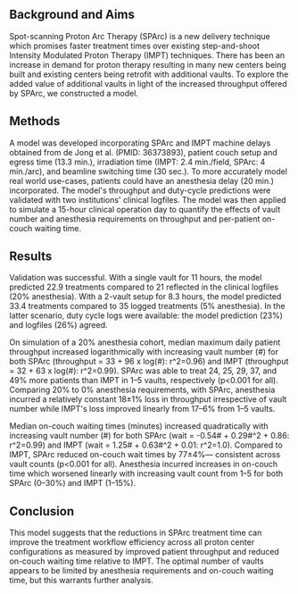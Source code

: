 ## Background and Aims
Spot-scanning Proton Arc Therapy (SPArc) is a new delivery technique which promises faster treatment times over existing step-and-shoot Intensity Modulated Proton Therapy (IMPT) techniques. There has been an increase in demand for proton therapy resulting in many new centers being built and existing centers being retrofit with additional vaults. To explore the added value of additional vaults in light of the increased throughput offered by SPArc, we constructed a model.

## Methods
A model was developed incorporating SPArc and IMPT machine delays obtained from de Jong et al. (PMID: 36373893), patient couch setup  and egress time  (13.3 min.), irradiation time (IMPT: 2.4 min./field, SPArc: 4 min./arc), and beamline switching time (30 sec.). To more accurately model real world use-cases, patients could have an anesthesia delay (20 min.) incorporated. The model's throughput and duty-cycle predictions were validated with two institutions' clinical logfiles. The model was then applied to simulate a 15-hour clinical operation day to quantify the effects of vault number and anesthesia requirements on throughput and per-patient on-couch waiting time.

## Results
Validation was successful. With a single vault for 11 hours, the model predicted 22.9 treatments compared to 21 reflected in the clinical logfiles (20% anesthesia). With a 2-vault setup for 8.3 hours, the model predicted 33.4 treatments compared to 35 logged treatments (5% anesthesia). In the latter scenario, duty cycle logs were available: the model prediction (23%) and logfiles (26%) agreed.

On simulation of a 20% anesthesia cohort, median maximum daily patient throughput increased logarithmically with increasing vault number (#) for both SPArc (throughput = 33 + 96 x log(#): r^2=0.96) and IMPT (throughput = 32 + 63 x log(#): r^2=0.99). SPArc was able to treat 24, 25, 29, 37, and 49% more patients than IMPT in 1–5 vaults, respectively (p<0.001 for all). Comparing 20% to 0% anesthesia requirements, with SPArc, anesthesia incurred a relatively constant 18±1% loss in throughput irrespective of vault number while IMPT's loss improved linearly from 17–6% from 1–5 vaults.

Median on-couch waiting times (minutes) increased quadratically with increasing vault number (#) for both SPArc (wait = -0.54# + 0.29#^2 + 0.86: r^2=0.99) and IMPT (wait = 1.25# + 0.63#^2 + 0.01: r^2=1.0). Compared to IMPT, SPArc reduced on-couch wait times by 77±4%— consistent across vault counts (p<0.001 for all). Anesthesia incurred increases in on-couch time which worsened linearly with increasing vault count from 1–5 for both SPArc (0–30%) and IMPT (1–15%).

## Conclusion
This model suggests that the reductions in SPArc treatment time can improve the treatment workflow efficiency across all proton center configurations as measured by improved patient throughput and reduced on-couch waiting time relative to IMPT. The optimal number of vaults appears to be limited by anesthesia requirements and on-couch waiting time, but this warrants further analysis.